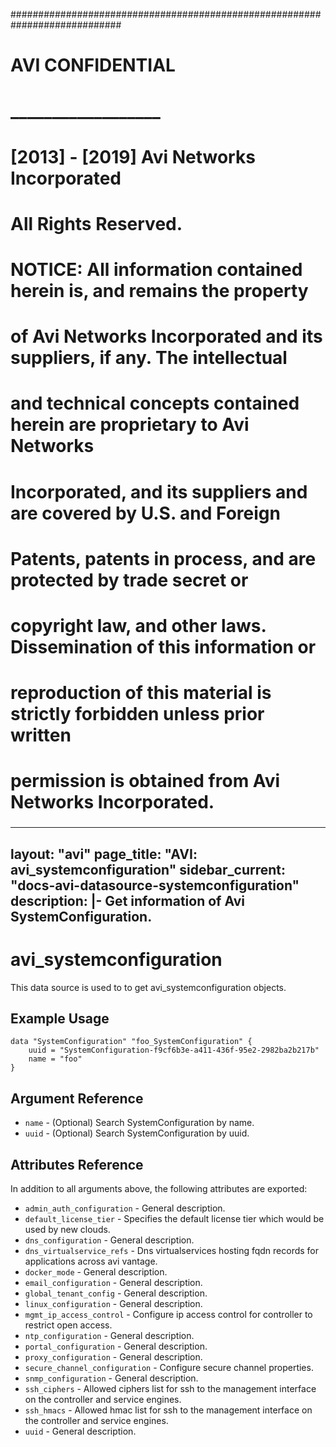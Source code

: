 
############################################################################
#
# AVI CONFIDENTIAL
# __________________
#
# [2013] - [2019] Avi Networks Incorporated
# All Rights Reserved.
#
# NOTICE: All information contained herein is, and remains the property
# of Avi Networks Incorporated and its suppliers, if any. The intellectual
# and technical concepts contained herein are proprietary to Avi Networks
# Incorporated, and its suppliers and are covered by U.S. and Foreign
# Patents, patents in process, and are protected by trade secret or
# copyright law, and other laws. Dissemination of this information or
# reproduction of this material is strictly forbidden unless prior written
# permission is obtained from Avi Networks Incorporated.
###

---
layout: "avi"
page_title: "AVI: avi_systemconfiguration"
sidebar_current: "docs-avi-datasource-systemconfiguration"
description: |-
  Get information of Avi SystemConfiguration.
---

# avi_systemconfiguration

This data source is used to to get avi_systemconfiguration objects.

## Example Usage

```hcl
data "SystemConfiguration" "foo_SystemConfiguration" {
    uuid = "SystemConfiguration-f9cf6b3e-a411-436f-95e2-2982ba2b217b"
    name = "foo"
}
```

## Argument Reference

* `name` - (Optional) Search SystemConfiguration by name.
* `uuid` - (Optional) Search SystemConfiguration by uuid.

## Attributes Reference

In addition to all arguments above, the following attributes are exported:

* `admin_auth_configuration` - General description.
* `default_license_tier` - Specifies the default license tier which would be used by new clouds.
* `dns_configuration` - General description.
* `dns_virtualservice_refs` - Dns virtualservices hosting fqdn records for applications across avi vantage.
* `docker_mode` - General description.
* `email_configuration` - General description.
* `global_tenant_config` - General description.
* `linux_configuration` - General description.
* `mgmt_ip_access_control` - Configure ip access control for controller to restrict open access.
* `ntp_configuration` - General description.
* `portal_configuration` - General description.
* `proxy_configuration` - General description.
* `secure_channel_configuration` - Configure secure channel properties.
* `snmp_configuration` - General description.
* `ssh_ciphers` - Allowed ciphers list for ssh to the management interface on the controller and service engines.
* `ssh_hmacs` - Allowed hmac list for ssh to the management interface on the controller and service engines.
* `uuid` - General description.

